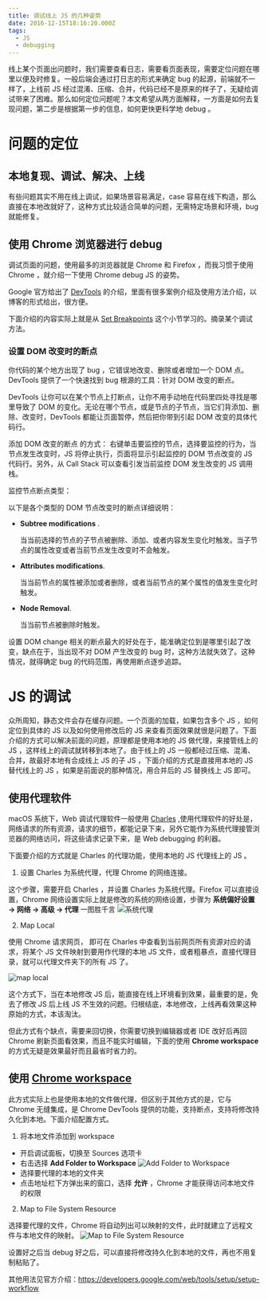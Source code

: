 ```yaml
---
title: 调试线上 JS 的几种姿势
date: 2016-12-15T18:16:20.000Z
tags:
  - JS
  - debugging
---
```


线上某个页面出问题时，我们需要查看日志，需要看页面表现，需要定位问题在哪里以便及时修复。一般后端会通过打日志的形式来确定 bug 的起源，前端就不一样了，上线前 JS 经过混淆、压缩、合并，代码已经不是原来的样子了，无疑给调试带来了困难。那么如何定位问题呢？本文希望从两方面解释，一方面是如何去复现问题，第二步是根据第一步的信息，如何更快更科学地 debug 。

# 问题的定位

## 本地复现、调试、解决、上线

有些问题其实不用在线上调试，如果场景容易满足，case 容易在线下构造，那么直接在本地改就好了，这种方式比较适合简单的问题，无需特定场景和环境，bug 就能修复。

## 使用 Chrome 浏览器进行 debug

调试页面的问题，使用最多的浏览器就是 Chrome 和 Firefox ，而我习惯于使用 Chrome ，就介绍一下使用 Chrome debug JS 的姿势。

Google 官方给出了 [DevTools](https://developers.google.com/web/tools/chrome-devtools/) 的介绍，里面有很多案例介绍及使用方法介绍，以博客的形式给出，很方便。

下面介绍的内容实际上就是从 [Set Breakpoints](https://developers.google.com/web/tools/chrome-devtools/javascript/add-breakpoints) 这个小节学习的。摘录某个调试方法。

### 设置 DOM 改变时的断点

你代码的某个地方出现了 bug ，它错误地改变、删除或者增加一个 DOM 点。DevTools 提供了一个快速找到 bug 根源的工具：针对 DOM 改变的断点。

DevTools 让你可以在某个节点上打断点，让你不用手动地在代码里四处寻找是哪里导致了 DOM 的变化。无论在哪个节点，或是节点的子节点，当它们背添加、删除、改变时，DevTools 都能让页面暂停，然后把你带到引起 DOM 改变的具体代码行。

添加 DOM 改变的断点 的方式： 右键单击要监控的节点，选择要监控的行为，当节点发生改变时，JS 将停止执行，页面将显示引起监控的 DOM 节点改变的 JS 代码行。另外，从 Call Stack 可以查看引发当前监控 DOM 发生改变的 JS 调用栈。

监控节点断点类型：

以下是各个类型的 DOM 节点改变时的断点详细说明：

- **Subtree modifications** .

  当当前选择的节点的子节点被删除、添加、或者内容发生变化时触发。当子节点的属性改变或者当前节点发生改变时不会触发。

- **Attributes modifications**.

  当当前节点的属性被添加或者删除，或者当前节点的某个属性的值发生变化时触发。

- **Node Removal**.

  当当前节点被删除时触发。

设置 DOM change 相关的断点最大的好处在于，能准确定位到是哪里引起了改变，缺点在于，当出现不对 DOM 产生改变的 bug 时，这种方法就失效了。这种情况，就得确定 bug 的代码范围，再使用断点逐步追踪。

# JS 的调试

众所周知，静态文件会存在缓存问题。一个页面的加载，如果包含多个 JS ，如何定位到具体的 JS 以及如何使用修改后的 JS 来查看页面效果就很是问题了。下面介绍的方式可以解决前面的问题，原理都是使用本地的 JS 做代理，来接管线上的 JS ，这样线上的调试就转移到本地了。由于线上的 JS 一般都经过压缩、混淆、合并，故最好本地有合成线上 JS 的子 JS ，下面介绍的方式是直接用本地的 JS 替代线上的 JS ，如果是前面说的那种情况，用合并后的 JS 替换线上 JS 即可。

## 使用代理软件

macOS 系统下，Web 调试代理软件一般使用 [Charles](https://www.charlesproxy.com/) ,使用代理软件的好处是，网络请求的所有资源，请求的细节，都能记录下来，另外它能作为系统代理接管浏览器的网络访问，将这些请求记录下来，是 Web debugging 的利器。

下面要介绍的方式就是 Charles 的代理功能，使用本地的 JS 代理线上的 JS 。

1. 设置 Charles 为系统代理，代理 Chrome 的网络连接。

  这个步骤，需要开启 Charles ，并设置 Charles 为系统代理。Firefox 可以直接设置，Chrome 网络设置实际上就是修改的系统的网络设置，步骤为 **系统偏好设置 -> 网络 -> 高级 -> 代理** 一图胜千言 ![系统代理](//blog.jayxhj.com/images/ServeAsSystemProxy.jpeg)

2. Map Local

  使用 Chrome 请求网页， 即可在 Charles 中查看到当前网页所有资源对应的请求，将某个 JS 文件映射到要用作代理的本地 JS 文件，或者粗暴点，直接代理目录，就可以代理文件夹下的所有 JS 了。

  ![map local](//blog.jayxhj.com/images/MapLocal.jpeg)

这个方式下，当在本地修改 JS 后，能直接在线上环境看到效果，最重要的是，免去了修改 JS 后上线 JS 不生效的问题。归根结底，本地修改，上线再看效果这种原始的方式，本该淘汰。

但此方式有个缺点，需要来回切换，你需要切换到编辑器或者 IDE 改好后再回 Chrome 刷新页面看效果，而且不能实时编辑，下面的使用 **Chrome workspace** 的方式无疑是效果最好而且最省时省力的。

## 使用 [Chrome workspace](https://developers.google.com/web/tools/setup/setup-workflow)

此方式实际上也是使用本地的文件做代理，但区别于其他方式的是，它与 Chrome 无缝集成，是 Chrome DevTools 提供的功能，支持断点，支持将修改持久化到本地。下面介绍配置方式。

1. 将本地文件添加到 workspace

  - 开启调试面板，切换至 Sources 选项卡
  - 右击选择 **Add Folder to Workspace** ![Add Folder to Workspace](//blog.jayxhj.com/images/addfolder.png)
  - 选择要代理的本地的文件夹
  - 点击地址栏下方弹出来的窗口，选择 **允许** ，Chrome 才能获得访问本地文件的权限

2. Map to File System Resource

  选择要代理的文件，Chrome 将自动列出可以映射的文件，此时就建立了远程文件与本地文件的映射。 ![Map to File System Resource](//blog.jayxhj.com/images/maptoresource.png)

设置好之后当 debug 好之后，可以直接将修改持久化到本地的文件，再也不用复制粘贴了。

其他用法见官方介绍：<https://developers.google.com/web/tools/setup/setup-workflow>
